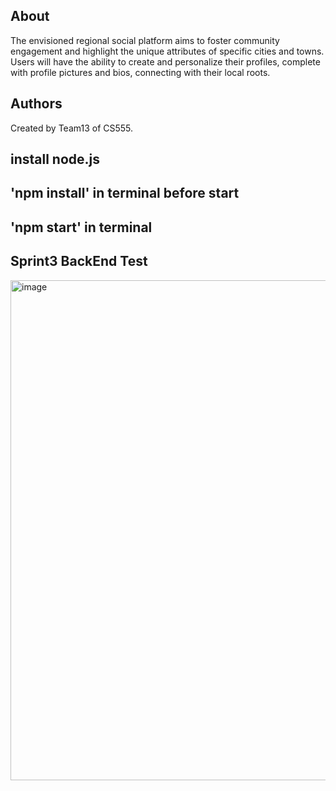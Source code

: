 ## About

The envisioned regional social platform aims to foster community engagement and highlight the unique attributes of specific cities and towns. Users will have the ability to create and personalize their profiles, complete with profile pictures and bios, connecting with their local roots.


## Authors

Created by Team13 of CS555.

## install node.js 
## 'npm install' in terminal before start 
## 'npm start' in terminal
## Sprint3 BackEnd Test
<img width="800" alt="image" src="https://github.com/JJthomps-prog/Team13-Agile/assets/64568803/fc51c19e-0ace-427a-bc66-6a0d2943e423">
